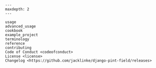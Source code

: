 ```{include} ../README.md

```

[license]: license
[contributor guide]: contributing
[command-line reference]: usage

```{toctree}
---
maxdepth: 2
---

usage
advanced_usage
cookbook
example_project
terminology
reference
contributing
Code of Conduct <codeofconduct>
License <license>
Changelog <https://github.com/jacklinke/django-pint-field/releases>
```
